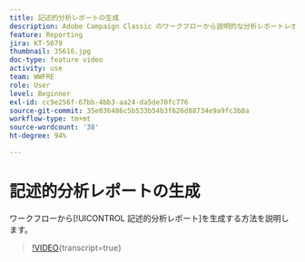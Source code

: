 ```yaml
---
title: 記述的分析レポートの生成
description: Adobe Campaign Classic のワークフローから説明的な分析レポートレポートを生成する方法を説明します。
feature: Reporting
jira: KT-5079
thumbnail: 35616.jpg
doc-type: feature video
activity: use
team: WWFRE
role: User
level: Beginner
exl-id: cc9e256f-67bb-4bb3-aa24-da5de70fc776
source-git-commit: 35e036486c5b533b54b3f626d88734e9a9fc3b8a
workflow-type: tm+mt
source-wordcount: '38'
ht-degree: 94%

---
```


# 記述的分析レポートの生成

ワークフローから[!UICONTROL 記述的分析レポート]を生成する方法を説明します。

>[!VIDEO](https://video.tv.adobe.com/v/35616?quality=12&learn=on){transcript=true}
